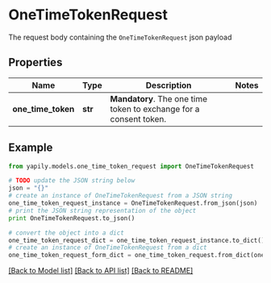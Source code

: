 # OneTimeTokenRequest

The request body containing the `OneTimeTokenRequest` json payload

## Properties
Name | Type | Description | Notes
------------ | ------------- | ------------- | -------------
**one_time_token** | **str** | __Mandatory__. The one time token to exchange for a consent token. | 

## Example

```python
from yapily.models.one_time_token_request import OneTimeTokenRequest

# TODO update the JSON string below
json = "{}"
# create an instance of OneTimeTokenRequest from a JSON string
one_time_token_request_instance = OneTimeTokenRequest.from_json(json)
# print the JSON string representation of the object
print OneTimeTokenRequest.to_json()

# convert the object into a dict
one_time_token_request_dict = one_time_token_request_instance.to_dict()
# create an instance of OneTimeTokenRequest from a dict
one_time_token_request_form_dict = one_time_token_request.from_dict(one_time_token_request_dict)
```
[[Back to Model list]](../README.md#documentation-for-models) [[Back to API list]](../README.md#documentation-for-api-endpoints) [[Back to README]](../README.md)


